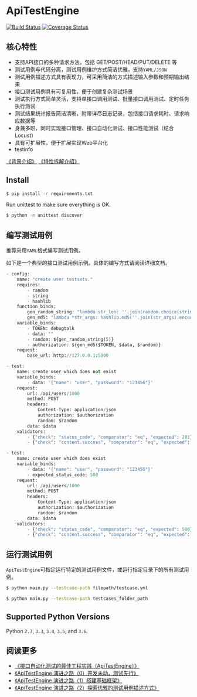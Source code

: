 # ApiTestEngine

[![Build Status](https://travis-ci.org/lzhang1/ApiTestEngine.svg?branch=master)](https://travis-ci.org/debugtalk/ApiTestEngine)
[![Coverage Status](https://coveralls.io/repos/github/lzhang1/ApiTestEngine/badge.svg?branch=master)](https://coveralls.io/github/debugtalk/ApiTestEngine?branch=master)

## 核心特性

- 支持API接口的多种请求方法，包括 GET/POST/HEAD/PUT/DELETE 等
- 测试用例与代码分离，测试用例维护方式简洁优雅，支持`YAML/JSON`
- 测试用例描述方式具有表现力，可采用简洁的方式描述输入参数和预期输出结果
- 接口测试用例具有可复用性，便于创建复杂测试场景
- 测试执行方式简单灵活，支持单接口调用测试、批量接口调用测试、定时任务执行测试
- 测试结果统计报告简洁清晰，附带详尽日志记录，包括接口请求耗时、请求响应数据等
- 身兼多职，同时实现接口管理、接口自动化测试、接口性能测试（结合Locust）
- 具有可扩展性，便于扩展实现Web平台化
- testinfo

[《背景介绍》](docs/background.md) [《特性拆解介绍》](docs/features-intro.md)

## Install

```bash
$ pip install -r requirements.txt
```

Run unittest to make sure everything is OK.

```bash
$ python -m unittest discover
```

## 编写测试用例

推荐采用`YAML`格式编写测试用例。

如下是一个典型的接口测试用例示例。具体的编写方式请阅读详细文档。

```python
- config:
    name: "create user testsets."
    requires:
        - random
        - string
        - hashlib
    function_binds:
        gen_random_string: "lambda str_len: ''.join(random.choice(string.ascii_letters + string.digits) for _ in range(str_len))"
        gen_md5: "lambda *str_args: hashlib.md5(''.join(str_args).encode('utf-8')).hexdigest()"
    variable_binds:
        - TOKEN: debugtalk
        - data: ""
        - random: ${gen_random_string(5)}
        - authorization: ${gen_md5($TOKEN, $data, $random)}
    request:
        base_url: http://127.0.0.1:5000

- test:
    name: create user which does not exist
    variable_binds:
        - data: '{"name": "user", "password": "123456"}'
    request:
        url: /api/users/1000
        method: POST
        headers:
            Content-Type: application/json
            authorization: $authorization
            random: $random
        data: $data
    validators:
        - {"check": "status_code", "comparator": "eq", "expected": 201}
        - {"check": "content.success", "comparator": "eq", "expected": true}

- test:
    name: create user which does exist
    variable_binds:
        - data: '{"name": "user", "password": "123456"}'
        - expected_status_code: 500
    request:
        url: /api/users/1000
        method: POST
        headers:
            Content-Type: application/json
            authorization: $authorization
            random: $random
        data: $data
    validators:
        - {"check": "status_code", "comparator": "eq", "expected": 500}
        - {"check": "content.success", "comparator": "eq", "expected": false}
```

## 运行测试用例

`ApiTestEngine`可指定运行特定的测试用例文件，或运行指定目录下的所有测试用例。

```bash
$ python main.py --testcase-path filepath/testcase.yml

$ python main.py --testcase-path testcases_folder_path
```

## Supported Python Versions

Python `2.7`, `3.3`, `3.4`, `3.5`, and `3.6`.

## 阅读更多

- [《接口自动化测试的最佳工程实践（ApiTestEngine）》](http://debugtalk.com/post/ApiTestEngine-api-test-best-practice/)
- [《ApiTestEngine 演进之路（0）开发未动，测试先行》](http://debugtalk.com/post/ApiTestEngine-0-setup-CI-test/)
- [《ApiTestEngine 演进之路（1）搭建基础框架》](http://debugtalk.com/post/ApiTestEngine-1-setup-basic-framework/)
- [《ApiTestEngine 演进之路（2）探索优雅的测试用例描述方式》](http://debugtalk.com/post/ApiTestEngine-2-best-testcase-description/)
